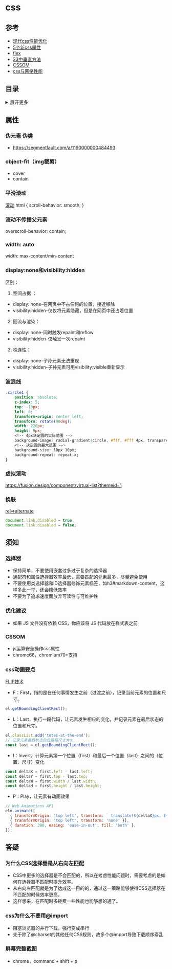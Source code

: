 # css

## 参考
- [现代css性能优化](http://verymuch.site/2018/07/22/CSS%E6%80%A7%E8%83%BD%E4%BC%98%E5%8C%96%E7%9A%848%E4%B8%AA%E6%8A%80%E5%B7%A7/?nsukey=3eczM2FJ0JQ8aS2hEDt1CnIzmS32kXvEkjuE7I0lrEF7M8jW7k7PPZtuVxX%2BT%2FsRQqGQ7YhSV%2FicPVi%2FrRG%2BhGGQQn6y7EuHKuERI93Idzq2ziur8T8dZL3qgDT%2Bw5au3cocxOGnSC7pBI7bve9tigiinrZL8Xaac042IW%2FR%2FxqJp8Fk21Nm7YbVUczUdhD%2F)
- [5个新css属性](https://zhuanlan.zhihu.com/p/40736286)
- [flex](https://mp.weixin.qq.com/s/WtGzVMzh1RupixD_4474mg)
- [23中垂直方法](https://mp.weixin.qq.com/s/JL-9juZgbpz_Cnp6FnLVAQ)
- [CSSOM](https://mp.weixin.qq.com/s/xST3cjumPrxdHbcZcYlLvQ)
- [css与网络性能](https://mp.weixin.qq.com/s/OigM7dPFS3OGEBUE6KjHQA)

## 目录
<details>
<summary>展开更多</summary>

* [`属性`](#属性)
* [`须知`](#须知)
* [`答疑`](#答疑)

</details>

## 属性

### 伪元素 伪类
- https://segmentfault.com/a/1190000000484493

### object-fit（img裁剪）
- cover
- contain

### 平滑滚动
[滚动](https://xiaotianxia.github.io/blog/vuepress/js/scroll_behaviors.html)
html {
  scroll-behavior: smooth;
}

### 滚动不传播父元素
overscroll-behavior: contain;

### width: auto
width: max-content/min-content

### display:none和visibility:hidden
区别：
1. 空间占据 ：
  - display: none-在网页中不占任何的位置，接近移除
  - visibility:hidden-仅仅将元素隐藏，但是在网页中还占着位置
2. 回流与渲染：
  - display: none-同时触发repaint和reflow
  - visibility:hidden-仅触发一次repaint
3. 株连性：
  - display: none-子孙元素无法重现
  - visibility:hidden-子孙元素可用visibility:visible重新显示

### 波浪线
```css
.circle1 {
    position: absolute;
    z-index: 5;
    top: -10px;
    left: 0;
    transform-origin: center left;
    transform: rotate(90deg);
    width: 220px;
    height: 9px;
    <!-- 4px决定圆的实际范围 -->
    background-image: radial-gradient(circle, #fff, #fff 4px, transparent 0px, transparent 2px, transparent 22px, transparent);
    <!-- 决定圆的最大范围 -->
    background-size: 10px 10px;
    background-repeat: repeat-x;
}
```

### 虚拟滚动
https://fusion.design/component/virtual-list?themeid=1

### 换肤
[rel=>alternate](https://www.zhangxinxu.com/wordpress/2019/02/link-rel-alternate-website-skin/comment-page-1/#comment-391940)
```js
document.link.disabled = true;
document.link.disabled = false;
```


## 须知

### 选择器
  - 保持简单，不要使用嵌套过多过于复杂的选择器
  - 通配符和属性选择器效率最低，需要匹配的元素最多，尽量避免使用
  - 不要使用类选择器和ID选择器修饰元素标签，如h3#markdown-content，这样多此一举，还会降低效率
  - 不要为了追求速度而放弃可读性与可维护性

### 优化建议
- 如果 JS 文件没有依赖 CSS，你应该将 JS 代码放在样式表之前

### CSSOM
  - js运算安全操作css属性
  - chrome66，chromium70+支持

### css动画要点
[FLIP技术](https://www.w3cplus.com/javascript/animating-layouts-with-the-flip-technique.html)
- F：First，指的是在任何事情发生之前（过渡之前），记录当前元素的位置和尺寸。
```js
el.getBoundingClientRect();
```
- L：Last，执行一段代码，让元素发生相应的变化，并记录元素在最后状态的位置和尺寸。
```js
el.classList.add('totes-at-the-end');
// 记录元素最后状态的位置和尺寸大小
const last = el.getBoundingClientRect();
```
- I：Invert，计算元素第一个位置（first）和最后一个位置（last）之间的（位置、尺寸）变化
```js
const deltaX = first.left - last.left;
const deltaY = first.top - last.top;
const deltaW = first.width / last.width;
const deltaH = first.height / last.height;
```
- P：Play，让元素有动画效果
```js
// Web Animations API
elm.animate([
  { transformOrigin: 'top left', transform: ` translate(${deltaX}px, ${deltaY}px) scale(${deltaW}, ${deltaH}) ` },
  { transformOrigin: 'top left', transform: 'none' }],
  { duration: 300, easing: 'ease-in-out', fill: 'both' },
]);
```

## 答疑

### 为什么CSS选择器是从右向左匹配
- CSS中更多的选择器是不会匹配的，所以在考虑性能问题时，需要考虑的是如何在选择器不匹配时提升效率。
- 从右向左匹配就是为了达成这一目的的，通过这一策略能够使得CSS选择器在不匹配的时候效率更高。
- 这样想来，在匹配时多耗费一些性能也能够想的通了。

### css为什么不要用@import
- 阻塞浏览器的并行下载，强行变成串行
- 先于除了@charset的其他任何CSS规则，故多个@import导致下载顺序紊乱

### 屏幕完整截图
- chrome，command + shift + p



